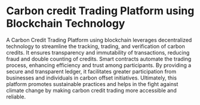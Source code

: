 # Carbon credit Trading Platform using Blockchain Technology

A Carbon Credit Trading Platform using blockchain leverages decentralized technology to streamline the tracking, trading, and verification of carbon credits. It ensures transparency and immutability of transactions, reducing fraud and double counting of credits. Smart contracts automate the trading process, enhancing efficiency and trust among participants. By providing a secure and transparent ledger, it facilitates greater participation from businesses and individuals in carbon offset initiatives. Ultimately, this platform promotes sustainable practices and helps in the fight against climate change by making carbon credit trading more accessible and reliable.
